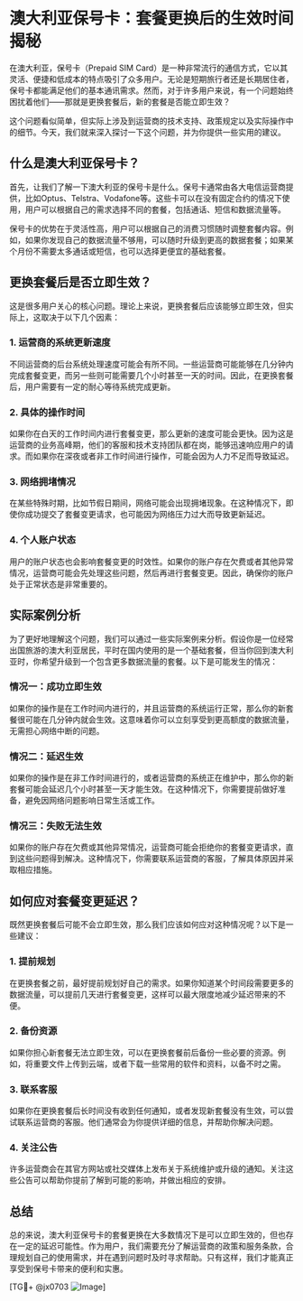 # 澳大利亚保号卡：套餐更换后的生效时间揭秘

在澳大利亚，保号卡（Prepaid SIM Card）是一种非常流行的通信方式，它以其灵活、便捷和低成本的特点吸引了众多用户。无论是短期旅行者还是长期居住者，保号卡都能满足他们的基本通讯需求。然而，对于许多用户来说，有一个问题始终困扰着他们——那就是更换套餐后，新的套餐是否能立即生效？

这个问题看似简单，但实际上涉及到运营商的技术支持、政策规定以及实际操作中的细节。今天，我们就来深入探讨一下这个问题，并为你提供一些实用的建议。

## 什么是澳大利亚保号卡？

首先，让我们了解一下澳大利亚的保号卡是什么。保号卡通常由各大电信运营商提供，比如Optus、Telstra、Vodafone等。这些卡可以在没有固定合约的情况下使用，用户可以根据自己的需求选择不同的套餐，包括通话、短信和数据流量等。

保号卡的优势在于灵活性高，用户可以根据自己的消费习惯随时调整套餐内容。例如，如果你发现自己的数据流量不够用，可以随时升级到更高的数据套餐；如果某个月份不需要太多通话或短信，也可以选择更便宜的基础套餐。

## 更换套餐后是否立即生效？

这是很多用户关心的核心问题。理论上来说，更换套餐后应该能够立即生效，但实际上，这取决于以下几个因素：

### 1. **运营商的系统更新速度**
   不同运营商的后台系统处理速度可能会有所不同。一些运营商可能能够在几分钟内完成套餐变更，而另一些则可能需要几个小时甚至一天的时间。因此，在更换套餐后，用户需要有一定的耐心等待系统完成更新。

### 2. **具体的操作时间**
   如果你在白天的工作时间内进行套餐变更，那么更新的速度可能会更快。因为这是运营商的业务高峰期，他们的客服和技术支持团队都在岗，能够迅速响应用户的请求。而如果你在深夜或者非工作时间进行操作，可能会因为人力不足而导致延迟。

### 3. **网络拥堵情况**
   在某些特殊时期，比如节假日期间，网络可能会出现拥堵现象。在这种情况下，即使你成功提交了套餐变更请求，也可能因为网络压力过大而导致更新延迟。

### 4. **个人账户状态**
   用户的账户状态也会影响套餐变更的时效性。如果你的账户存在欠费或者其他异常情况，运营商可能会先处理这些问题，然后再进行套餐变更。因此，确保你的账户处于正常状态是非常重要的。

## 实际案例分析

为了更好地理解这个问题，我们可以通过一些实际案例来分析。假设你是一位经常出国旅游的澳大利亚居民，平时在国内使用的是一个基础套餐，但当你回到澳大利亚时，你希望升级到一个包含更多数据流量的套餐。以下是可能发生的情况：

### 情况一：成功立即生效
   如果你的操作是在工作时间内进行的，并且运营商的系统运行正常，那么你的新套餐很可能在几分钟内就会生效。这意味着你可以立刻享受到更高额度的数据流量，无需担心网络中断的问题。

### 情况二：延迟生效
   如果你的操作是在非工作时间进行的，或者运营商的系统正在维护中，那么你的新套餐可能会延迟几个小时甚至一天才能生效。在这种情况下，你需要提前做好准备，避免因网络问题影响日常生活或工作。

### 情况三：失败无法生效
   如果你的账户存在欠费或其他异常情况，运营商可能会拒绝你的套餐变更请求，直到这些问题得到解决。这种情况下，你需要联系运营商的客服，了解具体原因并采取相应措施。

## 如何应对套餐变更延迟？

既然更换套餐后可能不会立即生效，那么我们应该如何应对这种情况呢？以下是一些建议：

### 1. 提前规划
   在更换套餐之前，最好提前规划好自己的需求。如果你知道某个时间段需要更多的数据流量，可以提前几天进行套餐变更，这样可以最大限度地减少延迟带来的不便。

### 2. 备份资源
   如果你担心新套餐无法立即生效，可以在更换套餐前后备份一些必要的资源。例如，将重要文件上传到云端，或者下载一些常用的软件和资料，以备不时之需。

### 3. 联系客服
   如果你在更换套餐后长时间没有收到任何通知，或者发现新套餐没有生效，可以尝试联系运营商的客服。他们通常会为你提供详细的信息，并帮助你解决问题。

### 4. 关注公告
   许多运营商会在其官方网站或社交媒体上发布关于系统维护或升级的通知。关注这些公告可以帮助你提前了解到可能的影响，并做出相应的安排。

## 总结

总的来说，澳大利亚保号卡的套餐更换在大多数情况下是可以立即生效的，但也存在一定的延迟可能性。作为用户，我们需要充分了解运营商的政策和服务条款，合理规划自己的使用需求，并在遇到问题时及时寻求帮助。只有这样，我们才能真正享受到保号卡带来的便利和实惠。

[TG💪+ @jx0703 ![Image](https://github.com/user-attachments/assets/dbca1d08-cadb-493c-b0ec-ad6f7a83f270)]